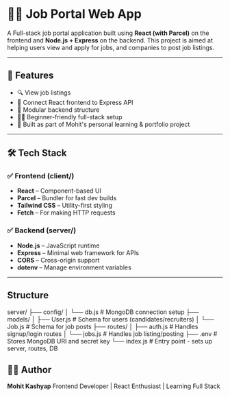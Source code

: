 # 🧑‍💼 Job Portal Web App

A Full-stack job portal application built using **React (with Parcel)** on the frontend and **Node.js + Express** on the backend. This project is aimed at helping users view and apply for jobs, and companies to post job listings.

---

## 📌 Features

- 🔍 View job listings
- 📡 Connect React frontend to Express API
- 🧩 Modular backend structure
- 🧑‍🎓 Beginner-friendly full-stack setup
- 🎯 Built as part of Mohit's personal learning & portfolio project

---

## 🛠️ Tech Stack

### ✅ Frontend (client/)
- **React** – Component-based UI
- **Parcel** – Bundler for fast dev builds
- **Tailwind CSS** – Utility-first styling
- **Fetch** – For making HTTP requests

### ✅ Backend (server/)
- **Node.js** – JavaScript runtime
- **Express** – Minimal web framework for APIs
- **CORS** – Cross-origin support
- **dotenv** – Manage environment variables

---

## Structure

server/
├── config/
│   └── db.js           # MongoDB connection setup
├── models/
│   ├── User.js         # Schema for users (candidates/recruiters)
│   └── Job.js          # Schema for job posts
├── routes/
│   ├── auth.js         # Handles signup/login routes
│   └── jobs.js         # Handles job listing/posting
├── .env                # Stores MongoDB URI and secret key
└── index.js            # Entry point - sets up server, routes, DB



## 🙋‍♂️ Author

**Mohit Kashyap**
Frontend Developer | React Enthusiast | Learning Full Stack




